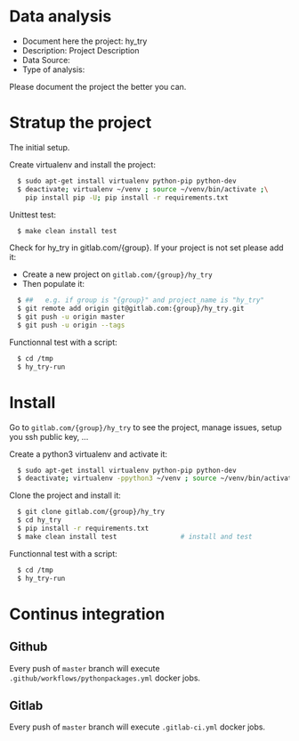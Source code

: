 # Data analysis
- Document here the project: hy_try
- Description: Project Description
- Data Source:
- Type of analysis:

Please document the project the better you can.

# Stratup the project

The initial setup.

Create virtualenv and install the project:
```bash
  $ sudo apt-get install virtualenv python-pip python-dev
  $ deactivate; virtualenv ~/venv ; source ~/venv/bin/activate ;\
    pip install pip -U; pip install -r requirements.txt
```

Unittest test:
```bash
  $ make clean install test
```

Check for hy_try in gitlab.com/{group}.
If your project is not set please add it:

- Create a new project on `gitlab.com/{group}/hy_try`
- Then populate it:

```bash
  $ ##   e.g. if group is "{group}" and project_name is "hy_try"
  $ git remote add origin git@gitlab.com:{group}/hy_try.git
  $ git push -u origin master
  $ git push -u origin --tags
```

Functionnal test with a script:
```bash
  $ cd /tmp
  $ hy_try-run
```
# Install
Go to `gitlab.com/{group}/hy_try` to see the project, manage issues,
setup you ssh public key, ...

Create a python3 virtualenv and activate it:
```bash
  $ sudo apt-get install virtualenv python-pip python-dev
  $ deactivate; virtualenv -ppython3 ~/venv ; source ~/venv/bin/activate
```

Clone the project and install it:
```bash
  $ git clone gitlab.com/{group}/hy_try
  $ cd hy_try
  $ pip install -r requirements.txt
  $ make clean install test                # install and test
```
Functionnal test with a script:
```bash
  $ cd /tmp
  $ hy_try-run
``` 

# Continus integration
## Github 
Every push of `master` branch will execute `.github/workflows/pythonpackages.yml` docker jobs.
## Gitlab
Every push of `master` branch will execute `.gitlab-ci.yml` docker jobs.
